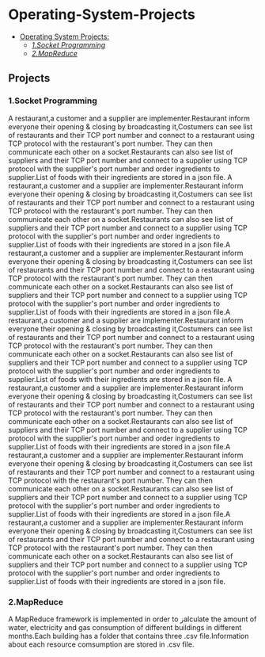 # Operating-System-Projects
- [Operating System Projects:](#projects)
    - [*1.Socket Programming*](#socket-programming)
    - [*2.MapReduce*](#mapreduce)
## Projects

### 1.Socket Programming <a name="socket-programming"></a>

A restaurant,a customer and a supplier are implementer.Restaurant inform everyone their opening & closing by broadcasting it,Costumers can see list of restaurants and their TCP port number and connect to a restaurant using TCP protocol with the restaurant's port number. They can then communicate each other on a socket.Restaurants can also see list of suppliers and their TCP port number and connect to a supplier using TCP protocol with the supplier's port number and order ingredients to supplier.List of foods with their ingredients are stored in a json file.
A restaurant,a customer and a supplier are implementer.Restaurant inform everyone their opening & closing by broadcasting it,Costumers can see list of restaurants and their TCP port number and connect to a restaurant using TCP protocol with the restaurant's port number. They can then communicate each other on a socket.Restaurants can also see list of suppliers and their TCP port number and connect to a supplier using TCP protocol with the supplier's port number and order ingredients to supplier.List of foods with their ingredients are stored in a json file.A restaurant,a customer and a supplier are implementer.Restaurant inform everyone their opening & closing by broadcasting it,Costumers can see list of restaurants and their TCP port number and connect to a restaurant using TCP protocol with the restaurant's port number. They can then communicate each other on a socket.Restaurants can also see list of suppliers and their TCP port number and connect to a supplier using TCP protocol with the supplier's port number and order ingredients to supplier.List of foods with their ingredients are stored in a json file.A restaurant,a customer and a supplier are implementer.Restaurant inform everyone their opening & closing by broadcasting it,Costumers can see list of restaurants and their TCP port number and connect to a restaurant using TCP protocol with the restaurant's port number. They can then communicate each other on a socket.Restaurants can also see list of suppliers and their TCP port number and connect to a supplier using TCP protocol with the supplier's port number and order ingredients to supplier.List of foods with their ingredients are stored in a json file.
A restaurant,a customer and a supplier are implementer.Restaurant inform everyone their opening & closing by broadcasting it,Costumers can see list of restaurants and their TCP port number and connect to a restaurant using TCP protocol with the restaurant's port number. They can then communicate each other on a socket.Restaurants can also see list of suppliers and their TCP port number and connect to a supplier using TCP protocol with the supplier's port number and order ingredients to supplier.List of foods with their ingredients are stored in a json file.A restaurant,a customer and a supplier are implementer.Restaurant inform everyone their opening & closing by broadcasting it,Costumers can see list of restaurants and their TCP port number and connect to a restaurant using TCP protocol with the restaurant's port number. They can then communicate each other on a socket.Restaurants can also see list of suppliers and their TCP port number and connect to a supplier using TCP protocol with the supplier's port number and order ingredients to supplier.List of foods with their ingredients are stored in a json file.A restaurant,a customer and a supplier are implementer.Restaurant inform everyone their opening & closing by broadcasting it,Costumers can see list of restaurants and their TCP port number and connect to a restaurant using TCP protocol with the restaurant's port number. They can then communicate each other on a socket.Restaurants can also see list of suppliers and their TCP port number and connect to a supplier using TCP protocol with the supplier's port number and order ingredients to supplier.List of foods with their ingredients are stored in a json file.

### 2.MapReduce<a name="mapreduceg"></a>

A MapReduce framework is implemented in order to زalculate the amount of water, electricity and gas consumption of different buildings in different months.Each building has a folder that contains three .csv file.Information about each resource comsumption are stored in .csv file.
